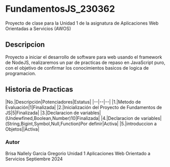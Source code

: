 # FundamentosJS_230362
Proyecto de clase para la Unidad 1 de la asignatura de Aplicaciones Web Orientadas a Servicios (AWOS)
## Descripcion
Proyecto a iniciar el desarrollo de software para web usando el framework de NodeJS, realizaremos un par de
practicas de repaso en JavaScript puro, con el objetivo de confirmar los conocimientos basicos de logica de programacion.

## Historia de Practicas 

|No.|Descripción|Potenciadores|Estatus|
|--|--|--|
|1.|Metodo de Evaluación|1|Finalizada|
|2.|Inicialización del Proyecto de Fundamentos de JS|5|Finalizada|
|3.|Declaracion de variables|(Undewfined,Boolean,Number)10|Finalizada|
|4.|Declaracion de variables|(String,Bigint,Symbol,Null,Function)Por definir|Activa|
|5.|introduccion a Objetos||Activa|
### Autor
Brisa Nallely Garcia Gregorio
Unidad 1
Aplicaciones Web Orientado a Servicios
Septiembre 2024
